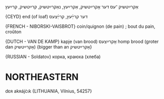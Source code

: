 אַקרײַטשיק
־עס
דער
אָקרײַטשיק, אַקרײַעץ, נאַקרײַטשיק, קרײַטשיק, קרײַעץ

{CEYD}
end (of loaf) דער קרײַ֜עץ, קרײַ֜צעס

{FRENCH - NIBORSKI-VAISBROT}
coin/quignon (de pain) ; bout du pain, croûton

{DUTCH - VAN DE KAMP}
kapje (van brood)
אָקרײַצעס
homp brood (groter dan אָקרײַטשיק)
{bigger than an אָקרײַטשיק}

{RUSSIAN - Soldatov}
корка, краюха (хлеба)	

NORTHEASTERN
==============

dɛʀ akʀájc̀ɩk {LITHUANIA, Vilnius, 54257}
